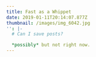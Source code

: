 ```yaml
---
title: Fast as a Whippet
date: 2019-01-11T20:14:07.877Z
thumbnail: /images/img_6042.jpg
'': |-
  # Can I save posts?

  *possibly* but not right now.
---
```


